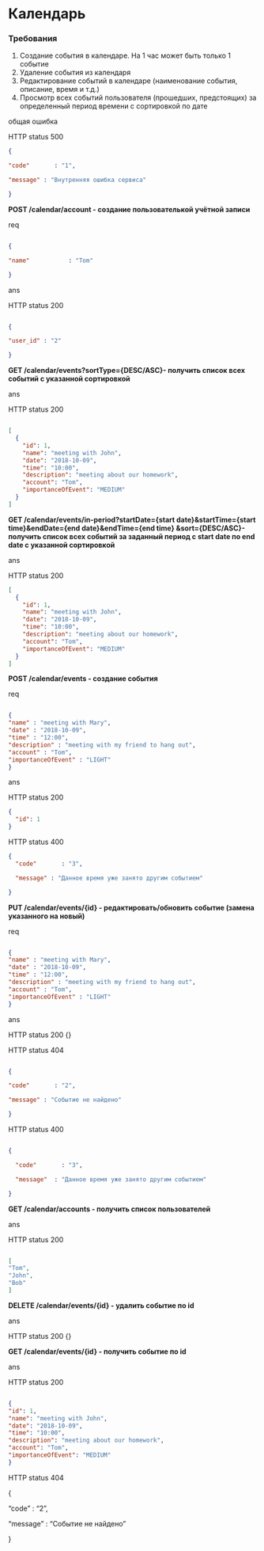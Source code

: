 # Календарь
### **Требования**

1. Создание события в календаре. На 1 час может быть только 1 событие
2. Удаление события из календаря
3. Редактирование событий в календаре (наименование события, описание, время и т.д.)
4. Просмотр всех событий пользователя (прошедших, предстоящих) за определенный период времени с сортировкой по дате

общая ошибка

HTTP status 500
```json
{

"code"       : "1",

"message" : "Внутренняя ошибка сервиса"

}
```
**POST /calendar/account - создание пользователькой учётной записи**

req
```json

{

"name"           : "Tom"

}
```
ans

HTTP status 200
```json

{

"user_id" : "2"

}
```

**GET /calendar/events?sortType={DESC/ASC}- получить список всех событий с указанной сортировкой**

ans

HTTP status 200
```json

[
  {
    "id": 1,
    "name": "meeting with John",
    "date": "2018-10-09",
    "time": "10:00",
    "description": "meeting about our homework",
    "account": "Tom",
    "importanceOfEvent": "MEDIUM"
  }
]
```
**GET /calendar/events/in-period?startDate={start date}&startTime={start time}&endDate={end date}&endTime={end time}
&sort={DESC/ASC}- получить список всех событий за заданный период с start date по end date с указанной сортировкой**

ans

HTTP status 200
```json
[
  {
    "id": 1,
    "name": "meeting with John",
    "date": "2018-10-09",
    "time": "10:00",
    "description": "meeting about our homework",
    "account": "Tom",
    "importanceOfEvent": "MEDIUM"
  }
]
```

**POST  /calendar/events - создание события**

req
```json

{
"name" : "meeting with Mary",
"date" : "2018-10-09",
"time" : "12:00",
"description" : "meeting with my friend to hang out",
"account" : "Tom",
"importanceOfEvent" : "LIGHT"
}
```
ans

HTTP status 200
```json
{
  "id": 1
}
```

HTTP status 400
```json
{
  "code"       : "3",

  "message" : "Данное время уже занято другим событием"

}
```


**PUT /calendar/events/{id} - редактировать/обновить событие (замена указанного на новый)**

req
```json

{
"name" : "meeting with Mary",
"date" : "2018-10-09",
"time" : "12:00",
"description" : "meeting with my friend to hang out",
"account" : "Tom",
"importanceOfEvent" : "LIGHT"
}
```
ans

HTTP status 200 {}

HTTP status 404
```json

{

"code"       : "2",

"message" : "Событие не найдено"

}
```
HTTP status 400
```json

{

  "code"       : "3",

  "message"  : "Данное время уже занято другим событием"

}
```

**GET /calendar/accounts - получить список пользователей**

ans

HTTP status 200
```json

[
"Tom",
"John",
"Bob"
]
```

**DELETE /calendar/events/{id} - удалить событие по id**

ans

HTTP status 200 {}


**GET /calendar/events/{id} - получить событие по id**

ans

HTTP status 200
```json

{
"id": 1,
"name": "meeting with John",
"date": "2018-10-09",
"time": "10:00",
"description": "meeting about our homework",
"account": "Tom",
"importanceOfEvent": "MEDIUM"
}
```
HTTP status 404

{

“code”       : “2”,

“message” : “Событие не найдено”

}